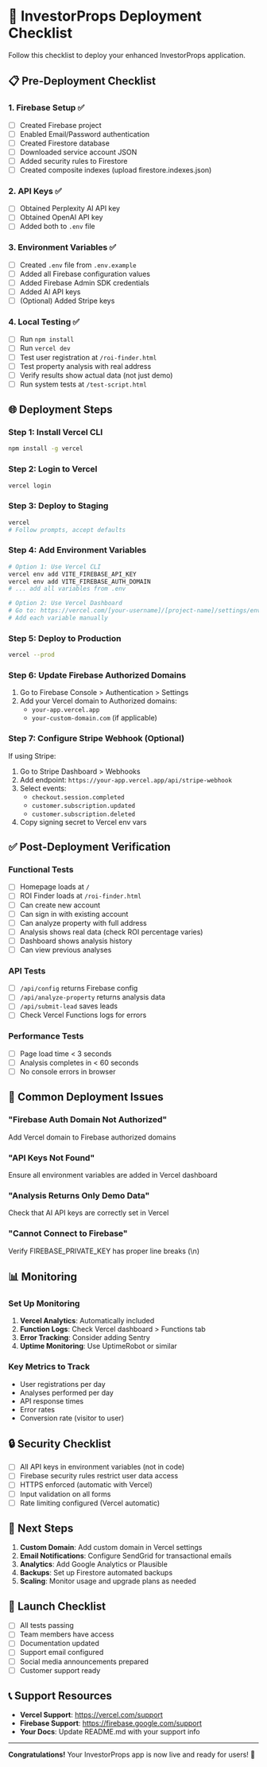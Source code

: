 # 🚀 InvestorProps Deployment Checklist

Follow this checklist to deploy your enhanced InvestorProps application.

## 📋 Pre-Deployment Checklist

### 1. Firebase Setup ✅
- [ ] Created Firebase project
- [ ] Enabled Email/Password authentication
- [ ] Created Firestore database
- [ ] Downloaded service account JSON
- [ ] Added security rules to Firestore
- [ ] Created composite indexes (upload firestore.indexes.json)

### 2. API Keys ✅
- [ ] Obtained Perplexity AI API key
- [ ] Obtained OpenAI API key
- [ ] Added both to `.env` file

### 3. Environment Variables ✅
- [ ] Created `.env` file from `.env.example`
- [ ] Added all Firebase configuration values
- [ ] Added Firebase Admin SDK credentials
- [ ] Added AI API keys
- [ ] (Optional) Added Stripe keys

### 4. Local Testing ✅
- [ ] Run `npm install`
- [ ] Run `vercel dev`
- [ ] Test user registration at `/roi-finder.html`
- [ ] Test property analysis with real address
- [ ] Verify results show actual data (not just demo)
- [ ] Run system tests at `/test-script.html`

## 🌐 Deployment Steps

### Step 1: Install Vercel CLI
```bash
npm install -g vercel
```

### Step 2: Login to Vercel
```bash
vercel login
```

### Step 3: Deploy to Staging
```bash
vercel
# Follow prompts, accept defaults
```

### Step 4: Add Environment Variables
```bash
# Option 1: Use Vercel CLI
vercel env add VITE_FIREBASE_API_KEY
vercel env add VITE_FIREBASE_AUTH_DOMAIN
# ... add all variables from .env

# Option 2: Use Vercel Dashboard
# Go to: https://vercel.com/[your-username]/[project-name]/settings/environment-variables
# Add each variable manually
```

### Step 5: Deploy to Production
```bash
vercel --prod
```

### Step 6: Update Firebase Authorized Domains
1. Go to Firebase Console > Authentication > Settings
2. Add your Vercel domain to Authorized domains:
   - `your-app.vercel.app`
   - `your-custom-domain.com` (if applicable)

### Step 7: Configure Stripe Webhook (Optional)
If using Stripe:
1. Go to Stripe Dashboard > Webhooks
2. Add endpoint: `https://your-app.vercel.app/api/stripe-webhook`
3. Select events:
   - `checkout.session.completed`
   - `customer.subscription.updated`
   - `customer.subscription.deleted`
4. Copy signing secret to Vercel env vars

## ✅ Post-Deployment Verification

### Functional Tests
- [ ] Homepage loads at `/`
- [ ] ROI Finder loads at `/roi-finder.html`
- [ ] Can create new account
- [ ] Can sign in with existing account
- [ ] Can analyze property with full address
- [ ] Analysis shows real data (check ROI percentage varies)
- [ ] Dashboard shows analysis history
- [ ] Can view previous analyses

### API Tests
- [ ] `/api/config` returns Firebase config
- [ ] `/api/analyze-property` returns analysis data
- [ ] `/api/submit-lead` saves leads
- [ ] Check Vercel Functions logs for errors

### Performance Tests
- [ ] Page load time < 3 seconds
- [ ] Analysis completes in < 60 seconds
- [ ] No console errors in browser

## 🐛 Common Deployment Issues

### "Firebase Auth Domain Not Authorized"
Add Vercel domain to Firebase authorized domains

### "API Keys Not Found"
Ensure all environment variables are added in Vercel dashboard

### "Analysis Returns Only Demo Data"
Check that AI API keys are correctly set in Vercel

### "Cannot Connect to Firebase"
Verify FIREBASE_PRIVATE_KEY has proper line breaks (\n)

## 📊 Monitoring

### Set Up Monitoring
1. **Vercel Analytics**: Automatically included
2. **Function Logs**: Check Vercel dashboard > Functions tab
3. **Error Tracking**: Consider adding Sentry
4. **Uptime Monitoring**: Use UptimeRobot or similar

### Key Metrics to Track
- User registrations per day
- Analyses performed per day
- API response times
- Error rates
- Conversion rate (visitor to user)

## 🔒 Security Checklist

- [ ] All API keys in environment variables (not in code)
- [ ] Firebase security rules restrict user data access
- [ ] HTTPS enforced (automatic with Vercel)
- [ ] Input validation on all forms
- [ ] Rate limiting configured (Vercel automatic)

## 📱 Next Steps

1. **Custom Domain**: Add custom domain in Vercel settings
2. **Email Notifications**: Configure SendGrid for transactional emails
3. **Analytics**: Add Google Analytics or Plausible
4. **Backups**: Set up Firestore automated backups
5. **Scaling**: Monitor usage and upgrade plans as needed

## 🎉 Launch Checklist

- [ ] All tests passing
- [ ] Team members have access
- [ ] Documentation updated
- [ ] Support email configured
- [ ] Social media announcements prepared
- [ ] Customer support ready

## 📞 Support Resources

- **Vercel Support**: https://vercel.com/support
- **Firebase Support**: https://firebase.google.com/support
- **Your Docs**: Update README.md with your support info

---

**Congratulations!** Your InvestorProps app is now live and ready for users! 🚀
